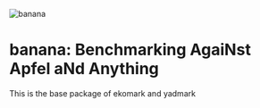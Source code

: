 ![banana](https://raw.githubusercontent.com/AleCandido/banana/master/docs/_assets/logo.png?token=ACSUIHB45TE5EL3STAX3EG27UQMMS)

# banana: Benchmarking AgaiNst Apfel aNd Anything
This is the base package of ekomark and yadmark